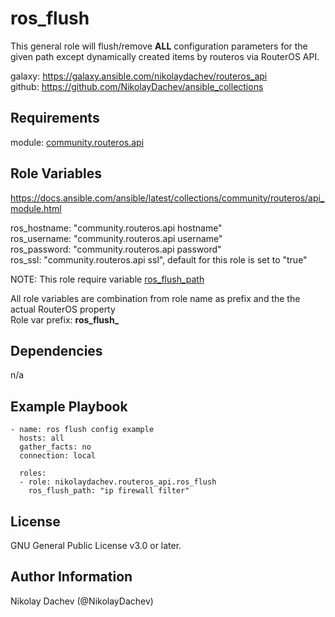 ros_flush
=========

This general role will flush/remove **ALL** configuration parameters for the given path except dynamically created items by routeros via RouterOS API.  

galaxy: https://galaxy.ansible.com/nikolaydachev/routeros_api  
github: https://github.com/NikolayDachev/ansible_collections  

Requirements
------------

module: [community.routeros.api](https://galaxy.ansible.com/community/routeros)  

Role Variables
--------------

https://docs.ansible.com/ansible/latest/collections/community/routeros/api_module.html  

ros_hostname: "community.routeros.api hostname"  
ros_username: "community.routeros.api username"  
ros_password: "community.routeros.api password"  
ros_ssl: "community.routeros.api ssl", default for this role is set to "true"  

NOTE: This role require variable [ros_flush_path](https://docs.ansible.com/ansible/latest/collections/community/network/routeros_api_module.html#parameter-path)  

All role variables are combination from role name as prefix and the the actual RouterOS property   
Role var prefix: **ros_flush_**  

Dependencies
------------

n/a

Example Playbook
----------------
```
- name: ros flush config example
  hosts: all
  gather_facts: no
  connection: local

  roles:
  - role: nikolaydachev.routeros_api.ros_flush
    ros_flush_path: "ip firewall filter"
```
License
-------

GNU General Public License v3.0 or later.

Author Information
------------------

Nikolay Dachev (@NikolayDachev)